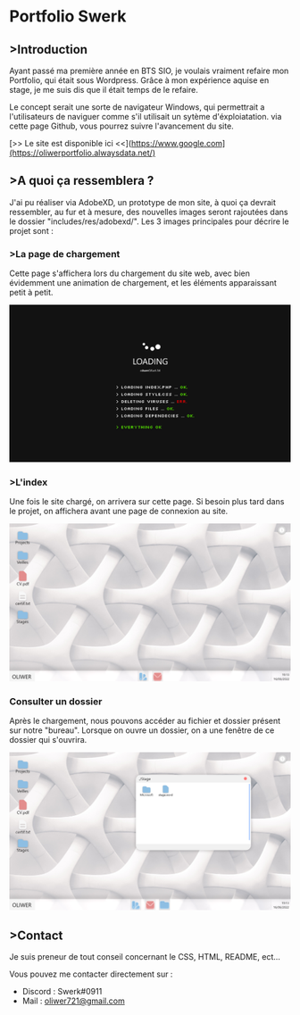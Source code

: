 # Portfolio Swerk

## __>Introduction__

Ayant passé ma première année en BTS SIO, je voulais vraiment refaire mon Portfolio, qui était sous Wordpress. Grâce à mon expérience aquise en stage, je me suis dis que il était temps de le refaire.

Le concept serait une sorte de navigateur Windows, qui permettrait a l'utilisateurs de naviguer comme s'il utilisait un sytème d'éxploiatation. via cette page Github, vous pourrez suivre l'avancement du site.

[>> Le site est disponible ici <<](https://www.google.com](https://oliwerportfolio.alwaysdata.net/)

## __>A quoi ça ressemblera ?__

J'ai pu réaliser via AdobeXD, un prototype de mon site, à quoi ça devrait ressembler, au fur et à mesure, des nouvelles images seront rajoutées dans le dossier "includes/res/adobexd/". Les 3 images principales pour décrire le projet sont : 

### __>La page de chargement__ 

Cette page s'affichera lors du chargement du site web, avec bien évidemment une animation de chargement, et les éléments apparaissant petit à petit.

![picture](includes/res/adobexd/loading.png)

### __>L'index__

Une fois le site chargé, on arrivera sur cette page. Si besoin plus tard dans le projet, on affichera avant une page de connexion au site.

![picture](includes/res/adobexd/index.png)

### Consulter un dossier

Après le chargement, nous pouvons accéder au fichier et dossier présent sur notre "bureau". Lorsque on ouvre un dossier, on a une fenêtre de ce dossier qui s'ouvrira.

![picture](includes/res/adobexd/index-window.png)

## __>Contact__

Je suis preneur de tout conseil concernant le CSS, HTML, README, ect... 

Vous pouvez me contacter directement sur : 
 - Discord : Swerk#0911
 - Mail : oliwer721@gmail.com

